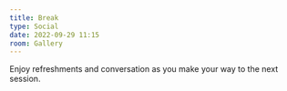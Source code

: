 ```yaml
---
title: Break
type: Social
date: 2022-09-29 11:15
room: Gallery
---
```

Enjoy refreshments and conversation as you make your way to the next session.
